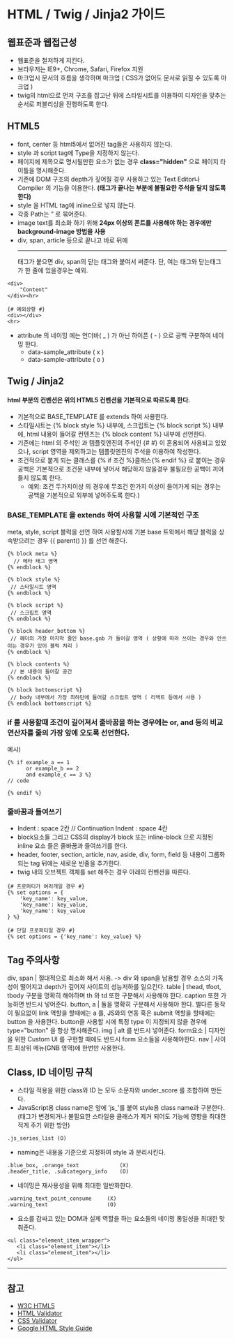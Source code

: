 # HTML / Twig / Jinja2 가이드

## 웹표준과 웹접근성

- 웹표준을 철저하게 지킨다.
- 브라우저는 IE9+, Chrome, Safari, Firefox 지원
- 마크업시 문서의 흐름을 생각하며 마크업 ( CSS가 없어도 문서로 읽힐 수 있도록 마크업 )
- twig의 html으로 먼저 구조를 잡고난 뒤에 스타일시트를 이용하여 디자인을 맞추는 순서로 퍼블리싱을 진행하도록 한다.


## HTML5

- font, center 등 html5에서 없어진 tag들은 사용하지 않는다.
- style 과 script tag에  Type을 지정하지 않는다.
- 페이지에 제목으로 명시될만한 요소가 없는 경우 **class="hidden"** 으로 페이지 타이틀을 명시해준다.
- 기존에 DOM 구조의 depth가 깊어질 경우 사용하고 있는 Text Editor나 Compiler 의 기능을 이용한다. **(태그가 끝나는 부분에 불필요한 주석을 달지 않도록 한다)** 
- style 을 HTML tag에 inline으로 넣지 않는다.
- 각종 Path는 ” 로 묶어준다.
- image text를 최소화 하기 위해 **24px 이상의 폰트를 사용해야 하는 경우에만 background-image 방법을 사용**
- div, span, article 등으로 끝나고 바로 뒤에 <hr> 태그가 붙으면 div, span의 닫는 태그와 붙여서 써준다.
 단, 여는 태그와 닫는태그가 한 줄에 있을경우는 예외.

~~~
<div>
    "Content"
</div><hr>
 
{# 예외상황 #}
<div></div>
<hr>
~~~

- attribute 의 네이밍 에는 언더바( _ ) 가 아닌 하이픈 ( - ) 으로 공백 구분하여 네이밍 한다.
  -  data-sample_attribute ( x )
  -  data-sample-attribute ( o )


## Twig / Jinja2

#### html 부분의 컨벤션은 위의 HTML5  컨벤션을 기본적으로 따르도록 한다.

- 기본적으로 BASE_TEMPLATE 를 extends 하여 사용한다.
- 스타일시트는 {% block style %} 내부에, 스크립트는 {% block script %} 내부에, html 내용이 들어갈 컨텐츠는 {% block content %} 내부에 선언한다.
- 기존에는 html 의 주석인 <!-- --> 과 템플릿엔진의 주석인 {# #} 이 혼용되어 사용되고 있었으나, script 영역을 제외하고는 템플릿엔진의 주석을 이용하여 작성한다.
- 조건적으로 붙게 되는 클래스를 {% if 조건 %}클래스{% endif %} 로 붙이는 경우 공백은 기본적으로 조건문 내부에 넣어서 해당하지 않을경우 불필요한 공백이 끼어들지 않도록 한다.
  - 예외: 조건 두가지이상 의 경우에 무조건 한가지 이상이 들어가게 되는 경우는 공백을 기본적으로 외부에 넣어주도록 한다.) 

### BASE_TEMPLATE 을 extends 하여 사용할 시에 기본적인 구조

meta, style, script 블럭을 선언 하여 사용할시에 기본 base 트윅에서 해당 블럭을 상속받으려는 경우
{{ parent() }} 를 선언 해준다.

~~~
{% block meta %}
  // 메타 태그 영역
{% endblock %}
 
{% block style %} 
 // 스타일시트 영역
{% endblock %}
  
{% block script %}
 // 스크립트 영역
{% endblock %}
  
{% block header_bottom %}
 // 헤더의 가장 마지막 줄인 base.gnb 가 들어갈 영역 ( 상황에 따라 쓰이는 경우와 안쓰이는 경우가 있어 블럭 처리 )
{% endblock %}
  
{% block contents %}
 // 본 내용이 들어갈 공간
{% endblock %}

{% block bottomscript %}
 // body 내부에서 가장 최하단에 들어갈 스크립트 영역 ( 리액트 등에서 사용 )
{% endblock bottomscript %}
~~~

### if 를 사용할때 조건이 길어져서 줄바꿈을 하는 경우에는 or, and 등의 비교 연산자를 줄의 가장 앞에 오도록 선언한다.

예시) 
~~~
{% if example_a == 1
      or example_b == 2
      and example_c == 3 %}
// code

{% endif %}
~~~


### 줄바꿈과 들여쓰기

- Indent : space 2칸  //  Continuation Indent : space 4칸
- block요소들 그리고 CSS의 display가 block 또는 inline-block 으로 지정된 inline 요소 들은 줄바꿈과 들여쓰기를 한다.
- header, footer, section, article, nav, aside, div, form, field 등 내용이 그룹화 되는 tag 뒤에는 새로운 빈줄을 추가한다.
- twig 내의 오브젝트 객체를 set 해주는 경우 아래의 컨벤션을 따른다.

~~~
{# 프로퍼티가 여러개일 경우 #}
{% set options = {
    'key_name': key_value,
    'key_name': key_value,
    'key_name': key_value
} %} 
 
{# 단일 프로퍼티일 경우 #}
{% set options = {'key_name': key_value} %}
~~~


## Tag 주의사항

div, span | 절대적으로 최소화 해서 사용. -> div 와 span을 남용할 경우 소스의 가독성이 떨어지고 depth가 깊어져 사이트의 성능저하를 일으킨다.
table | thead, tfoot, tbody 구분을 명확히 해야하며 th 와 td 또한 구분해서 사용해야 한다. caption 또한 가능하면 반드시 넣어준다.
button, a | 둘을 명확히 구분해서 사용해야 한다. 별다른 동작이 필요없이 link 역할을 할때에는 a 를, JS와의 연동 혹은 submit 역할을 할때에는 button 을 사용한다. button을 사용할 시에 특정 type 이 지정되지 않을 경우에 type="button" 을 항상 명시해준다. 
img	| alt 를 반드시 넣어준다.
form요소	| 디자인을 위한 Custom UI 를 구현할 때에도 반드시 form 요소들을 사용해야한다.
nav	| 사이트 최상위 메뉴(GNB 영역)에 한번만 사용한다.


## Class, ID 네이밍 규칙

- 스타일 적용을 위한 class와 ID 는 모두 소문자와 under_score 를 조합하여 만든다.
- JavaScript용 class name은 앞에 'js_'를 붙여 style용 class name과 구분한다.
   (태그가 변경되거나 불필요한 스타일용 클래스가 제거 되어도 기능에 영향을 최대한 적게 주기 위한 방안)
~~~
.js_series_list (O)
~~~
    
- naming은 내용을 기준으로 지정하여 style 과 분리시킨다.
~~~
.blue_box, .orange_text             (X)
.header_title, .subcategory_info    (O)
~~~

- 네이밍은 재사용성을 위해 최대한 일반화한다.
~~~
.warning_text_point_consume     (X)
.warning_text                   (O)
~~~

- 요소를 감싸고 있는 DOM과 실제 역할을 하는 요소들의 네이밍 통일성을 최대한 맞춰준다.
~~~
<ul class="element_item_wrapper">
   <li class="element_item"></li>
   <li class="element_item"></li>
</ul>
~~~



---

## 참고

- [W3C HTML5](https://www.w3.org/TR/html5/)
- [HTML Validator](http://validator.kldp.org/)
- [CSS Validator](http://www.css-validator.org/)
- [Google HTML Style Guide](https://google.github.io/styleguide/htmlcssguide.xml)
